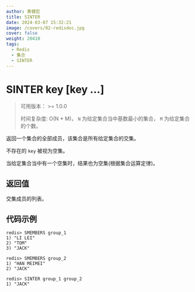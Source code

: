```yaml
---
author: 黄健宏
title: SINTER
date: 2024-03-07 15:32:21
image: /covers/02-redisdoc.jpg
cover: false
weight: 20410
tags:
  - Redis
  - 集合
  - SINTER
---
```


# SINTER key [key …]

> 可用版本： >= 1.0.0
> 
> 时间复杂度: O(N * M)， `N` 为给定集合当中基数最小的集合， `M` 为给定集合的个数。

返回一个集合的全部成员，该集合是所有给定集合的交集。

不存在的 `key` 被视为空集。

当给定集合当中有一个空集时，结果也为空集(根据集合运算定律)。

## 返回值

交集成员的列表。

## 代码示例

```shell
redis> SMEMBERS group_1
1) "LI LEI"
2) "TOM"
3) "JACK"

redis> SMEMBERS group_2
1) "HAN MEIMEI"
2) "JACK"

redis> SINTER group_1 group_2
1) "JACK"
```